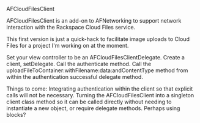 AFCloudFilesClient

AFCloudFilesClient is an add-on to AFNetworking to support network interaction with the Rackspace Cloud Files service.

This first version is just a quick-hack to facilitate image uploads to Cloud Files for a project I'm working on at the moment.

Set your view controller to be an AFCloudFilesClientDelegate.
Create a client, setDelegate.
Call the authenticate method.
Call the uploadFileToContainer:withFilename:data:andContentType method from within the authentication successful delegate method.

Things to come:
Integrating authentication within the client so that explicit calls will not be necessary.
Turning the AFCloudFilesClient into a singleton client class method so it can be called directly without needing to instantiate a new object, or require delegate methods. Perhaps using blocks?